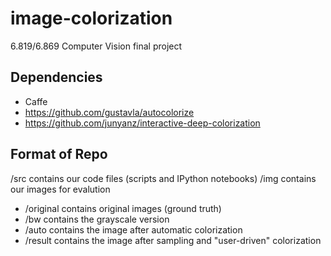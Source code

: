 # image-colorization
6.819/6.869 Computer Vision final project

## Dependencies

* Caffe
* https://github.com/gustavla/autocolorize
* https://github.com/junyanz/interactive-deep-colorization

## Format of Repo

/src contains our code files (scripts and IPython notebooks)
/img contains our images for evalution
* /original contains original images (ground truth)
* /bw contains the grayscale version
* /auto contains the image after automatic colorization
* /result contains the image after sampling and "user-driven" colorization
